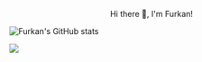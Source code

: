 <p align="center">
     Hi there 👋, I'm Furkan!
</p>

![Furkan's GitHub stats](https://github-readme-stats.vercel.app/api?username=furkantzn&show_icons=true&theme=dark)

![](https://komarev.com/ghpvc/?username=furkantzn)

<!--
**furkantzn/furkantzn** is a ✨ _special_ ✨ repository because its `README.md` (this file) appears on your GitHub profile.

Here are some ideas to get you started:

- 🔭 I’m currently working on ...
- 🌱 I’m currently learning ...
- 👯 I’m looking to collaborate on ...
- 🤔 I’m looking for help with ...
- 💬 Ask me about ...
- 📫 How to reach me: ...
- 😄 Pronouns: ...
- ⚡ Fun fact: ...
-->
